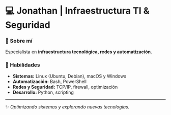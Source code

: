 # 💻 Jonathan | Infraestructura TI & Seguridad

### 🚀 Sobre mí
Especialista en **infraestructura tecnológica, redes y automatización**.

### 🔧 Habilidades
- **Sistemas:** Linux (Ubuntu, Debian), macOS y Windows
- **Automatización:** Bash, PowerShell
- **Redes y Seguridad:** TCP/IP, firewall, optimización
- **Desarrollo:** Python, scripting

---
✨ *Optimizando sistemas y explorando nuevas tecnologías.*
